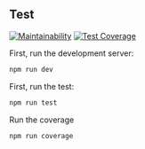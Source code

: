  ## Test

[![Maintainability](https://api.codeclimate.com/v1/badges/ac5df2bef5fbe40be7a4/maintainability)](https://codeclimate.com/github/yobuir/-chllng/maintainability)
 [![Test Coverage](https://api.codeclimate.com/v1/badges/ac5df2bef5fbe40be7a4/test_coverage)](https://codeclimate.com/github/yobuir/-chllng/test_coverage)


First, run the development server:

```bash
npm run dev
```

First, run the test:

```bash
npm run test
```

Run the coverage
```bash
npm run coverage
```